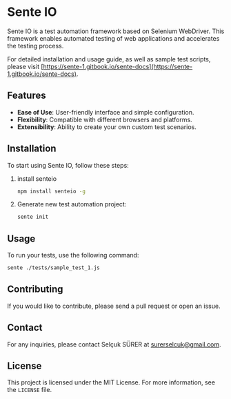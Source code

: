 # Sente IO
 
Sente IO is a test automation framework based on Selenium WebDriver. This framework enables automated testing of web applications and accelerates the testing process.

For detailed installation and usage guide, as well as sample test scripts, please visit [https://sente-1.gitbook.io/sente-docs](https://sente-1.gitbook.io/sente-docs).
## Features

- **Ease of Use**: User-friendly interface and simple configuration.
- **Flexibility**: Compatible with different browsers and platforms.
- **Extensibility**: Ability to create your own custom test scenarios.

## Installation

To start using Sente IO, follow these steps:

1. install senteio
    ```bash
    npm install senteio -g
    ```
2. Generate new test automation project:
    ```bash
    sente init    
    ```

## Usage

To run your tests, use the following command:
```bash
sente ./tests/sample_test_1.js
```

## Contributing

If you would like to contribute, please send a pull request or open an issue.
## Contact

For any inquiries, please contact Selçuk SÜRER at [surerselcuk@gmail.com](mailto:surerselcuk@gmail.com).

## License

This project is licensed under the MIT License. For more information, see the `LICENSE` file.